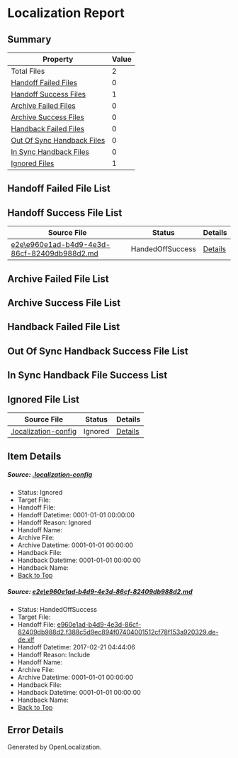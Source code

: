 # <a name='report-top'></a> Localization Report

## Summary
 Property | Value 
 -------- | ----- 
 Total Files | 2
[ Handoff Failed Files ](#handoff-failed-list)| 0
[ Handoff Success Files ](#handoff-success-list)| 1
[ Archive Failed Files ](#archive-failed-list)| 0
[ Archive Success Files ](#archive-success-list)| 0
[ Handback Failed Files ](#handback-failed-list)| 0
[ Out Of Sync Handback Files ](#outofsync-handback-success-list)| 0
[ In Sync Handback Files ](#insync-handback-success-list)| 0
[ Ignored Files ](#ignored-list)| 1

## <a name='handoff-failed-list'></a> Handoff Failed File List

## <a name='handoff-success-list'></a> Handoff Success File List
 Source File | Status | Details 
 ----------- | ------ | ------- 
 [e2e\e960e1ad-b4d9-4e3d-86cf-82409db988d2.md](https://github.com/OpenLocalizationTestOrg/ol-test4/blob/25cea8eac9aea431e56a88b4a5ece852f2f854c3/e2e/e960e1ad-b4d9-4e3d-86cf-82409db988d2.md) | HandedOffSuccess | [Details](#e5e17668eda255a26d70d176946c5689a09167c31)

## <a name='archive-failed-list'></a> Archive Failed File List

## <a name='archive-success-list'></a> Archive Success File List

## <a name='handback-failed-list'></a> Handback Failed File List

## <a name='outofsync-handback-success-list'></a> Out Of Sync Handback Success File List

## <a name='insync-handback-success-list'></a> In Sync Handback File Success List

## <a name='ignored-list'></a> Ignored File List
 Source File | Status | Details 
 ----------- | ------ | ------- 
 [.localization-config](https://github.com/OpenLocalizationTestOrg/ol-test4/blob/25cea8eac9aea431e56a88b4a5ece852f2f854c3/.localization-config) | Ignored | [Details](#cb0632cf59c1387fc1742bfb9fa3c47f87e2e5c90)

## Item Details
##### <a name='cb0632cf59c1387fc1742bfb9fa3c47f87e2e5c90'></a> Source: [.localization-config](https://github.com/OpenLocalizationTestOrg/ol-test4/blob/25cea8eac9aea431e56a88b4a5ece852f2f854c3/.localization-config)
* Status: Ignored
* Target File: 
* Handoff File: 
* Handoff Datetime: 0001-01-01 00:00:00
* Handoff Reason: Ignored
* Handoff Name: 
* Archive File: 
* Archive Datetime: 0001-01-01 00:00:00
* Handback File: 
* Handback Datetime: 0001-01-01 00:00:00
* Handback Name: 
* [Back to Top](#report-top)

##### <a name='e5e17668eda255a26d70d176946c5689a09167c31'></a> Source: [e2e\e960e1ad-b4d9-4e3d-86cf-82409db988d2.md](https://github.com/OpenLocalizationTestOrg/ol-test4/blob/25cea8eac9aea431e56a88b4a5ece852f2f854c3/e2e/e960e1ad-b4d9-4e3d-86cf-82409db988d2.md)
* Status: HandedOffSuccess
* Target File: 
* Handoff File: [e960e1ad-b4d9-4e3d-86cf-82409db988d2.f388c5d9ec894f07404001512cf78f153a920329.de-de.xlf](https://github.com/OpenLocalizationTestOrg/ol-test4-handoff/blob/875d56b1a8a98c3f49892fb319707338bcc7165e/ol-handoff/OpenLocalizationTestOrg/ol-test4-dede/xinjiang/ht/e960e1ad-b4d9-4e3d-86cf-82409db988d2.f388c5d9ec894f07404001512cf78f153a920329.de-de.xlf)
* Handoff Datetime: 2017-02-21 04:44:06
* Handoff Reason: Include
* Handoff Name: 
* Archive File: 
* Archive Datetime: 0001-01-01 00:00:00
* Handback File: 
* Handback Datetime: 0001-01-01 00:00:00
* Handback Name: 
* [Back to Top](#report-top)


## Error Details

Generated by OpenLocalization.
